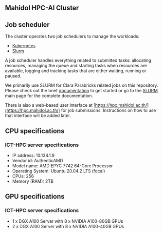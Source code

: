 ## Mahidol HPC-AI Cluster

## Job scheduler

The cluster operates two job schedulers to manage the workloads:
* [Kubernetes](https://kubernetes.io/docs/tutorials/) 
* [Slurm](https://slurm.schedmd.com/quickstart.html) 

A job scheduler handles everything related to submitted tasks: allocating resources, managing the queue and starting tasks when resources are available, logging and tracking tasks that are either waiting, running or paused.

We primarily use SLURM for Clara Parabricks related jobs on this repository. Please check out the brief [documentation](https://github.com/si-medbif/hpc-pipelines/blob/main/documents/slurm.md) to get started or go to the [SLURM](https://slurm.schedmd.com/) main page for the complete documentation.

There is also a web-based user interface at [https://hpc.mahidol.ac.th/](https://hpc.mahidol.ac.th/) for job submissions. Instructions on how to use that interface will be added later.

## CPU specifications

### ICT-HPC server specifications

  * IP address: 10.134.1.9
  * Vendor id: AuthenticAMD
  * Model name: AMD EPYC 7742 64-Core Processor
  * Operating System: Ubuntu 20.04.2 LTS (focal)
  * CPUs: 256
  * Memory (RAM): 2TB

## GPU specifications

### ICT-HPC server specifications

  * 1 x DGX A100 Server with 8 x NVIDIA A100-80GB GPUs 
  * 2 x DGX A100 Server with 8 x NVIDIA A100-40GB GPUs
